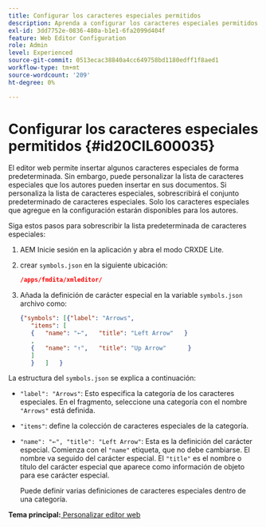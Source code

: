 ```yaml
---
title: Configurar los caracteres especiales permitidos
description: Aprenda a configurar los caracteres especiales permitidos
exl-id: 3dd7752e-0836-480a-b1e1-6fa2099d404f
feature: Web Editor Configuration
role: Admin
level: Experienced
source-git-commit: 0513ecac38840a4cc649758bd1180edff1f8aed1
workflow-type: tm+mt
source-wordcount: '209'
ht-degree: 0%

---
```


# Configurar los caracteres especiales permitidos {#id20CIL600035}

El editor web permite insertar algunos caracteres especiales de forma predeterminada. Sin embargo, puede personalizar la lista de caracteres especiales que los autores pueden insertar en sus documentos. Si personaliza la lista de caracteres especiales, sobrescribirá el conjunto predeterminado de caracteres especiales. Solo los caracteres especiales que agregue en la configuración estarán disponibles para los autores.

Siga estos pasos para sobrescribir la lista predeterminada de caracteres especiales:

1. AEM Inicie sesión en la aplicación y abra el modo CRXDE Lite.

1. crear `symbols.json` en la siguiente ubicación:

   ```json
   /apps/fmdita/xmleditor/
   ```

1. Añada la definición de carácter especial en la variable `symbols.json` archivo como:

   ```json
   {"symbols": [{"label": "Arrows",
      "items": [
      {   "name": "←",   "title": "Left Arrow"   } 
      ,   
      {   "name": "↑",   "title": "Up Arrow"      } 
      ]   
      }   ]   }
   ```


La estructura del `symbols.json` se explica a continuación:

- `"label": "Arrows"`: Esto especifica la categoría de los caracteres especiales. En el fragmento, seleccione una categoría con el nombre `"Arrows"` está definida.
- `"items"`: define la colección de caracteres especiales de la categoría.
- `"name": "←", "title": "Left Arrow"`: Esta es la definición del carácter especial. Comienza con el `"name"` etiqueta, que no debe cambiarse. El nombre va seguido del carácter especial. El `"title"` es el nombre o título del carácter especial que aparece como información de objeto para ese carácter especial.

  Puede definir varias definiciones de caracteres especiales dentro de una categoría.


**Tema principal:**[ Personalizar editor web](conf-web-editor.md)
